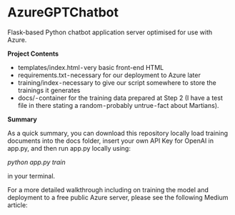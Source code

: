 # AzureGPTChatbot
Flask-based Python chatbot application server optimised for use with Azure.

**Project Contents**

- templates/index.html - very basic front-end HTML
- requirements.txt - necessary for our deployment to Azure later
- training/index - necessary to give our script somewhere to store the trainings it generates
- docs/ - container for the training data prepared at Step 2 (I have a test file in there stating a random - probably untrue - fact about Martians).

**Summary**

As a quick summary, you can download this repository locally load training documents into the docs folder, insert your own API Key for OpenAI in app.py, and then run app.py locally using:

  *python app.py train*

in your terminal.

For a more detailed walkthrough including on training the model and deployment to a free public Azure server, please see the following Medium article:
